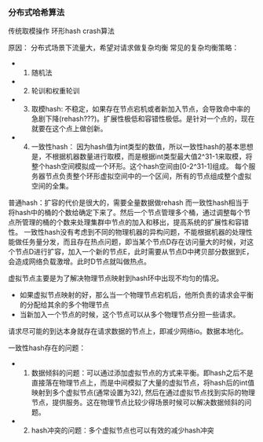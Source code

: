 ### 分布式哈希算法
传统取模操作
环形hash
crash算法

原因： 分布式场景下流量大，希望对请求做复杂均衡
常见的复杂均衡策略：
* 1. 随机法
* 2. 轮训和权重轮训
* 3. 取模hash: 不稳定，如果存在节点宕机或者新加入节点，会导致命中率的急剧下降(rehash???)。扩展性极低和容错性极低。是针对一个点的，现在就要在这个点上做创新。
* 4. 一致性hash： 因为hash值为int类型的数值，所以一致性hash的基本思想是，不根据机器数量进行取模，而是根据int类型最大值2^31-1来取模，将整个hash空间模拟成一个环形。这个hash空间由[0-2^31-1]组成。
每个服务器节点负责整个环形虚拟空间中的一个区间，所有的节点组成整个虚拟空间的全集。

普通hash：扩容的代价是很大的，需要全量数据做rehash
而一致性hash相当于将hash中的桶的个数给确定下来了。然后一个节点管理多个桶，通过调整每个节点所管理的桶的个数来处理集群中节点的加入和移出，提高系统的扩展性和容错性。
一致性hash没有考虑到不同的物理机器的异构问题，不能根据机器的处理性能做任务量分发，而且存在热点问题，即当某个节点D存在访问量大的时候，对这个节点D进行扩容，加入一个新的节点E，此时需要从节点D中拷贝部分数据到E，会造成网络负载激增。此时D节点就叫做热点。

虚拟节点主要是为了解决物理节点映射到hash环中出现不均匀的情况。
* 如果虚拟节点映射的好，那么当一个物理节点宕机后，他所负责的请求会平衡的分配给其余的多个物理节点
* 当新加入一个节点的时候，这个节点可以从多个物理节点分担一些请求。

请求尽可能的到达本身就存在请求数据的节点上，即减少网络io。数据本地化。

一致性hash存在的问题：
* 1. 数据倾斜的问题：可以通过添加虚拟节点的方式来平衡。即hash之后不是直接落在物理节点上，而是中间模拟了大量的虚拟节点，将hash后的int值映射到多个虚拟节点(通常设置为32), 然后在通过虚拟节点找到实际的物理节点，提供服务。这在物理节点比较少得场景时候可以解决数据倾斜的问题。
* 2. hash冲突的问题：多个虚拟节点也可以有效的减少hash冲突
